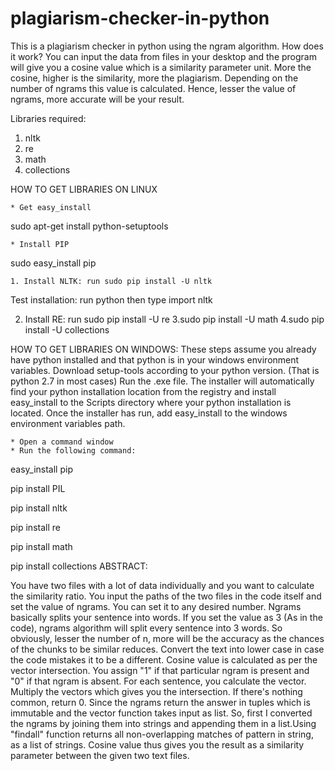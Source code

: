 # plagiarism-checker-in-python
This is a plagiarism checker in python using the ngram algorithm.
How does it work?
You can input the data from files in your desktop and the program will give you a cosine value which is a similarity parameter unit. More the cosine, higher is the similarity, more the plagiarism. Depending on the number of ngrams this value is calculated. Hence, lesser the value of ngrams, more accurate will be your result.

Libraries required:
1. nltk
2. re
3. math
4. collections


HOW TO GET LIBRARIES ON LINUX

	* Get easy_install

sudo apt-get install python-setuptools


	* Install PIP

sudo easy_install pip

	1. Install NLTK: run sudo pip install -U nltk

Test installation: run python then type import nltk

2. Install RE: run sudo pip install -U re
3.sudo pip install -U math
4.sudo pip install -U collections


HOW TO GET LIBRARIES ON WINDOWS:
These steps assume you already have python installed and that python is in your windows environment variables.
Download setup-tools according to your python version. (That is python 2.7 in most cases)
Run the .exe file. The installer will automatically find your python installation location from the registry and install easy_install to the Scripts directory where your python installation is located.
Once the installer has run, add easy_install to the windows environment variables path.

	* Open a command window
	* Run the following command:

easy_install pip


pip install PIL

pip install nltk

pip install re

pip install math

pip install collections
ABSTRACT:

You have two files with a lot of data individually and you want to calculate the similarity ratio. You input the paths of the two files in the code itself and set the value of ngrams. You can set it to any desired number. Ngrams basically splits your sentence into words. If you set the value as 3 (As in the code), ngrams algorithm will split every sentence into 3 words. So obviously, lesser the number of n, more will be the accuracy as the chances of the chunks to be similar reduces. Convert the text into lower case in case the code mistakes it to be a different. Cosine value is calculated as per the vector intersection. You assign "1" if that particular ngram is present and "0" if that ngram is absent. For each sentence, you calculate the vector. Multiply the vectors which gives you the intersection. If there's nothing common, return 0. Since the ngrams return the answer in tuples which is immutable and the vector function takes input as list. So, first I converted the ngrams by joining them into strings and appending them in a list.Using "findall" function returns all non-overlapping matches of pattern in string, as a list of strings. Cosine value thus gives you the result as a similarity parameter between the given two text files.
